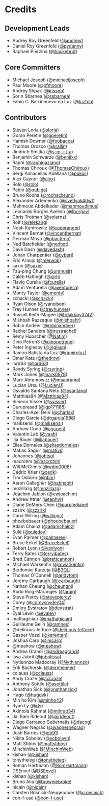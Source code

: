 # Credits

## Development Leads

* Audrey Roy Greenfeld ([@audreyr](https://github.com/audreyr))
* Daniel Roy Greenfeld ([@pydanny](https://github.com/pydanny))
* Raphael Pierzina ([@hackebrot](https://github.com/hackebrot))

## Core Committers

* Michael Joseph ([@michaeljoseph](https://github.com/michaeljoseph))
* Paul Moore ([@pfmoore](https://github.com/pfmoore))
* Andrey Shpak ([@insspb](https://github.com/insspb))
* Sorin Sbarnea ([@ssbarnea](https://github.com/ssbarnea))
* Fábio C. Barrionuevo da Luz ([@luzfcb](https://github.com/luzfcb))

## Contributors

* Steven Loria ([@sloria](https://github.com/sloria))
* Goran Peretin ([@gperetin](https://github.com/gperetin))
* Hamish Downer ([@foobacca](https://github.com/foobacca))
* Thomas Orozco ([@krallin](https://github.com/krallin))
* Jindrich Smitka ([@s-m-i-t-a](https://github.com/s-m-i-t-a))
* Benjamin Schwarze ([@benjixx](https://github.com/benjixx))
* Raphi ([@raphigaziano](https://github.com/raphigaziano))
* Thomas Chiroux ([@ThomasChiroux](https://github.com/ThomasChiroux))
* Sergi Almacellas Abellana ([@pokoli](https://github.com/pokoli))
* Alex Gaynor ([@alex](https://github.com/alex))
* Rolo ([@rolo](https://github.com/rolo))
* Pablo ([@oubiga](https://github.com/oubiga))
* Bruno Rocha ([@rochacbruno](https://github.com/rochacbruno))
* Alexander Artemenko ([@svetlyak40wt](https://github.com/svetlyak40wt))
* Mahmoud Abdelkader ([@mahmoudimus](https://github.com/mahmoudimus))
* Leonardo Borges Avelino ([@lborgav](https://github.com/lborgav))
* Chris Trotman ([@solarnz](https://github.com/solarnz))
* Rolf ([@relekang](https://github.com/relekang))
* Noah Kantrowitz ([@coderanger](https://github.com/coderanger))
* Vincent Bernat ([@vincentbernat](https://github.com/vincentbernat))
* Germán Moya ([@pbacterio](https://github.com/pbacterio))
* Ned Batchelder ([@nedbat](https://github.com/nedbat))
* Dave Dash ([@davedash](https://github.com/davedash))
* Johan Charpentier ([@cyberj](https://github.com/cyberj))
* Éric Araujo ([@merwok](https://github.com/merwok))
* saxix ([@saxix](https://github.com/saxix))
* Tzu-ping Chung ([@uranusjr](https://github.com/uranusjr))
* Caleb Hattingh ([@cjrh](https://github.com/cjrh))
* Flavio Curella ([@fcurella](https://github.com/fcurella))
* Adam Venturella ([@aventurella](https://github.com/aventurella))
* Monty Taylor ([@emonty](https://github.com/emonty))
* schacki ([@schacki](https://github.com/schacki))
* Ryan Olson ([@ryanolson](https://github.com/ryanolson))
* Trey Hunner ([@treyhunner](https://github.com/treyhunner))
* Russell Keith-Magee ([@freakboy3742](https://github.com/freakboy3742))
* Mishbah Razzaque ([@mishbahr](https://github.com/mishbahr))
* Robin Andeer ([@robinandeer](https://github.com/robinandeer))
* Rachel Sanders ([@trustrachel](https://github.com/trustrachel))
* Rémy Hubscher ([@Natim](https://github.com/Natim))
* Dino Petron3 ([@dinopetrone](https://github.com/dinopetrone))
* Peter Inglesby ([@inglesp](https://github.com/inglesp))
* Ramiro Batista da Luz ([@ramiroluz](https://github.com/ramiroluz))
* Omer Katz ([@thedrow](https://github.com/thedrow))
* lord63 ([@lord63](https://github.com/lord63))
* Randy Syring ([@rsyring](https://github.com/rsyring))
* Mark Jones ([@mark0978](https://github.com/mark0978))
* Marc Abramowitz ([@msabramo](https://github.com/msabramo))
* Lucian Ursu ([@LucianU](https://github.com/LucianU))
* Osvaldo Santana Neto ([@osantana](https://github.com/osantana))
* Matthias84 ([@Matthias84](https://github.com/Matthias84))
* Simeon Visser ([@svisser](https://github.com/svisser))
* Guruprasad ([@lgp171188](https://github.com/lgp171188))
* Charles-Axel Dein ([@charlax](https://github.com/charlax))
* Diego Garcia ([@drgarcia1986](https://github.com/drgarcia1986))
* maiksensi ([@maiksensi](https://github.com/maiksensi))
* Andrew Conti ([@agconti](https://github.com/agconti))
* Valentin Lab ([@vaab](https://github.com/vaab))
* Ilja Bauer ([@iljabauer](https://github.com/iljabauer))
* Elias Dorneles ([@eliasdorneles](https://github.com/eliasdorneles))
* Matias Saguir ([@mativs](https://github.com/mativs))
* Johannes ([@johtso](https://github.com/johtso))
* macrotim ([@macrotim](https://github.com/macrotim))
* Will McGinnis ([@wdm0006](https://github.com/wdm0006))
* Cédric Krier ([@cedk](https://github.com/cedk))
* Tim Osborn ([@ptim](https://github.com/ptim))
* Aaron Gallagher ([@habnabit](https://github.com/habnabit))
* mozillazg ([@mozillazg](https://github.com/mozillazg))
* Joachim Jablon ([@ewjoachim](https://github.com/ewjoachim))
* Andrew Ittner ([@tephyr](https://github.com/tephyr))
* Diane DeMers Chen ([@purplediane](https://github.com/purplediane))
* zzzirk ([@zzzirk](https://github.com/zzzirk))
* Carol Willing ([@willingc](https://github.com/willingc))
* phoebebauer ([@phoebebauer](https://github.com/phoebebauer))
* Adam Chainz ([@adamchainz](https://github.com/adamchainz))
* Sulé ([@suledev](https://github.com/suledev))
* Evan Palmer ([@palmerev](https://github.com/palmerev))
* Bruce Eckel ([@BruceEckel](https://github.com/BruceEckel))
* Robert Lyon ([@ivanlyon](https://github.com/ivanlyon))
* Terry Bates ([@terryjbates](https://github.com/terryjbates))
* Brett Cannon ([@brettcannon](https://github.com/brettcannon))
* Michael Warkentin ([@mwarkentin](https://github.com/mwarkentin))
* Bartłomiej Kurzeja ([@B3QL](https://github.com/B3QL))
* Thomas O'Donnell ([@andytom](https://github.com/andytom))
* Jeremy Carbaugh ([@jcarbaugh](https://github.com/jcarbaugh))
* Nathan Cheung ([@cheungnj](https://github.com/cheungnj))
* Abdó Roig-Maranges ([@aroig](https://github.com/aroig))
* Steve Piercy ([@stevepiercy](https://github.com/stevepiercy))
* Corey ([@coreysnyder04](https://github.com/coreysnyder04))
* Dmitry Evstratov ([@devstrat](https://github.com/devstrat))
* Eyal Levin ([@eyalev](https://github.com/eyalev))
* mathagician ([@mathagician](https://github.com/mathagician))
* Guillaume Gelin ([@ramnes](https://github.com/ramnes))
* @delirious-lettuce ([@delirious-lettuce](https://github.com/delirious-lettuce))
* Gasper Vozel ([@karantan](https://github.com/karantan))
* Joshua Carp ([@jmcarp](https://github.com/jmcarp))
* @meahow ([@meahow](https://github.com/meahow))
* Andrea Grandi ([@andreagrandi](https://github.com/andreagrandi))
* Issa Jubril ([@jubrilissa](https://github.com/jubrilissa))
* Nytiennzo Madooray ([@Nythiennzo](https://github.com/Nythiennzo))
* Erik Bachorski ([@dornheimer](https://github.com/dornheimer))
* cclauss ([@cclauss](https://github.com/cclauss))
* Andy Craze ([@accraze](https://github.com/accraze))
* Anthony Sottile ([@asottile](https://github.com/asottile))
* Jonathan Sick ([@jonathansick](https://github.com/jonathansick))
* Hugo ([@hugovk](https://github.com/hugovk))
* Min ho Kim ([@minho42](https://github.com/minho42))
* Ryan Ly ([@rly](https://github.com/rly))
* Akintola Rahmat ([@mihrab34](https://github.com/mihrab34))
* Jai Ram Rideout ([@jairideout](https://github.com/jairideout))
* Diego Carrasco Gubernatis ([@dacog](https://github.com/dacog))
* Wagner Negrão ([@wagnernegrao](https://github.com/wagnernegrao))
* Josh Barnes ([@jcb91](https://github.com/jcb91))
* Nikita Sobolev ([@sobolevn](https://github.com/sobolevn))
* Matt Stibbs ([@mattstibbs](https://github.com/mattstibbs))
* MinchinWeb ([@MinchinWeb](https://github.com/MinchinWeb))
* kishan ([@kishan](https://github.com/kishan3))
* tonytheleg ([@tonytheleg](https://github.com/tonytheleg))
* Roman Hartmann ([@RomHartmann](https://github.com/RomHartmann))
* DSEnvel ([@DSEnvel](https://github.com/DSEnvel))
* kishan ([@kishan](https://github.com/kishan3))
* Bruno Alla ([@browniebroke](https://github.com/browniebroke))
* nicain ([@nicain](https://github.com/nicain))
* Carsten Rösnick-Neugebauer ([@croesnick](https://github.com/croesnick))
* con-f-use ([@con-f-use](https://github.com/con-f-use))
